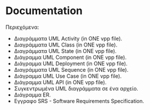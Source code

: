 # Documentation

Περιεχόμενα:

- Διαγράμματα UML Activity (in ONE vpp file).
- Διαγράμματα UML Class (in ONE vpp file).
- Διαγράμματα UML State (in ONE vpp file).
- Διάγραμμα UML Component (in ONE vpp file).
- Διάγραμμα UML Deployment (in ONE vpp file).
- Διαγράμματα UML Sequence (in ONE vpp file).
- Διάγραμμα UML Use Case (in ONE vpp file).
- Διάγραμμα UML API (in ONE vpp file).
- Συγκεντρωμένα UML διαγράμματα σε ένα αρχείο.
- Διάγραμμα ER.
- Εγγραφο SRS - Software Requirements Specification.
